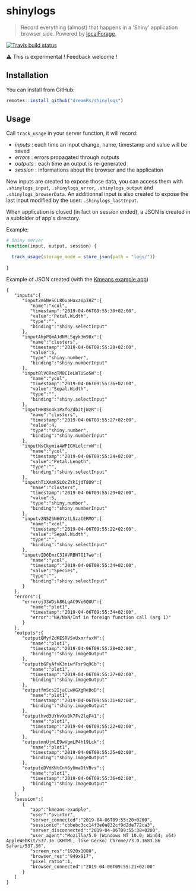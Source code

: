 # shinylogs

> Record everything (almost) that happens in a 'Shiny' application browser side. Powered by [localForage](https://github.com/localForage/localForage).

[![Travis build status](https://travis-ci.org/dreamRs/shinylogs.svg?branch=master)](https://travis-ci.org/dreamRs/shinylogs)


:warning: This is experimental ! Feedback welcome !


## Installation

You can install from GitHub:

``` r
remotes::install_github("dreamRs/shinylogs")
```


## Usage

Call `track_usage` in your server function, it will record:

* *inputs* : each time an input change, name, timestamp and value will be saved
* *errors* : errors propagated through outputs
* *outputs* : each time an output is re-generated
* *session* : informations about the browser and the application

New inputs are created to expose those data, you can access them with `.shinylogs_input`, `.shinylogs_error`, `.shinylogs_output` and `.shinylogs_browserData`.
An additionnal input is also created to expose the last input modified by the user: `.shinylogs_lastInput`.

When application is closed (in fact on session ended), a JSON is created in a subfolder of app's directory.


Example:

```r
# Shiny server
function(input, output, session) {

  track_usage(storage_mode = store_json(path = "logs/"))
  
}
```

Example of JSON created (with the [Kmeans example app](https://shiny.rstudio.com/gallery/kmeans-example.html))

```
{
   "inputs":{
      "input2m6NeSCL8OuaHaxzVpIHZ":{
         "name":"xcol",
         "timestamp":"2019-04-06T09:55:30+02:00",
         "value":"Petal.Width",
         "type":"",
         "binding":"shiny.selectInput"
      },
      "inputAhpPQmAJdNMLSqyk3m98x":{
         "name":"clusters",
         "timestamp":"2019-04-06T09:55:28+02:00",
         "value":5,
         "type":"shiny.number",
         "binding":"shiny.numberInput"
      },
      "inputBlVCReqTM8CIeLWTUSo5W":{
         "name":"ycol",
         "timestamp":"2019-04-06T09:55:36+02:00",
         "value":"Sepal.Width",
         "type":"",
         "binding":"shiny.selectInput"
      },
      "inputHH85n4k1PxfGZdbJtjWzR":{
         "name":"clusters",
         "timestamp":"2019-04-06T09:55:27+02:00",
         "value":4,
         "type":"shiny.number",
         "binding":"shiny.numberInput"
      },
      "inputNsCkymia4WPIGVLelcrvW":{
         "name":"ycol",
         "timestamp":"2019-04-06T09:55:24+02:00",
         "value":"Petal.Length",
         "type":"",
         "binding":"shiny.selectInput"
      },
      "inputhTiXAmKSLOcZYk1jdT8O9":{
         "name":"clusters",
         "timestamp":"2019-04-06T09:55:29+02:00",
         "value":5,
         "type":"shiny.number",
         "binding":"shiny.numberInput"
      },
      "inputv2N5ZSN6OYztLSzzCERMO":{
         "name":"xcol",
         "timestamp":"2019-04-06T09:55:22+02:00",
         "value":"Sepal.Width",
         "type":"",
         "binding":"shiny.selectInput"
      },
      "inputvID6EmzC3IAVRBH7G17we":{
         "name":"ycol",
         "timestamp":"2019-04-06T09:55:34+02:00",
         "value":"Species",
         "type":"",
         "binding":"shiny.selectInput"
      }
   },
   "errors":{
      "erroroj33WDsk86LqAC9Ve0QUU":{
         "name":"plot1",
         "timestamp":"2019-04-06T09:55:34+02:00",
         "error":"NA/NaN/Inf in foreign function call (arg 1)"
      }
   },
   "outputs":{
      "outputQMyfZdKESRVSvUxmrfsxM":{
         "name":"plot1",
         "timestamp":"2019-04-06T09:55:28+02:00",
         "binding":"shiny.imageOutput"
      },
      "outputbGFyAfvK3niwfFsr9q9Cb":{
         "name":"plot1",
         "timestamp":"2019-04-06T09:55:27+02:00",
         "binding":"shiny.imageOutput"
      },
      "outputfmScs2IjaCLwHGXgReBoD":{
         "name":"plot1",
         "timestamp":"2019-04-06T09:55:31+02:00",
         "binding":"shiny.imageOutput"
      },
      "outputhvd3UYhvXv8k7Fv2lqF41":{
         "name":"plot1",
         "timestamp":"2019-04-06T09:55:22+02:00",
         "binding":"shiny.imageOutput"
      },
      "outputmnUjmLE9wVgmLP4h19Lck":{
         "name":"plot1",
         "timestamp":"2019-04-06T09:55:25+02:00",
         "binding":"shiny.imageOutput"
      },
      "outputoDVdKNtCnY6yUmaDtVBvs":{
         "name":"plot1",
         "timestamp":"2019-04-06T09:55:36+02:00",
         "binding":"shiny.imageOutput"
      }
   },
   "session":[
      {
         "app":"kmeans-example",
         "user":"pvictor",
         "server_connected":"2019-04-06T09:55:20+0200",
         "sessionid":"cbbebc3cc14f3e0e832cf9d2de772ca3",
         "server_disconnected":"2019-04-06T09:55:38+0200",
         "user_agent":"Mozilla/5.0 (Windows NT 10.0; Win64; x64) AppleWebKit/537.36 (KHTML, like Gecko) Chrome/73.0.3683.86 Safari/537.36",
         "screen_res":"1920x1080",
         "browser_res":"949x917",
         "pixel_ratio":1,
         "browser_connected":"2019-04-06T09:55:21+02:00"
      }
   ]
}
```



